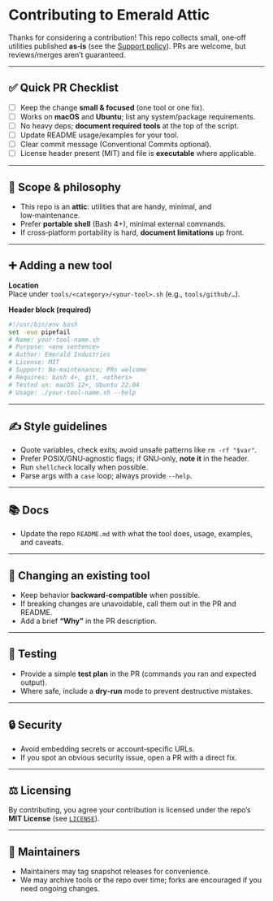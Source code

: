 # Contributing to Emerald Attic

Thanks for considering a contribution! This repo collects small, one‑off utilities published **as‑is** (see the [Support policy](./SUPPORT.md)). PRs are welcome, but reviews/merges aren’t guaranteed.

---

## ✅ Quick PR Checklist

- [ ] Keep the change **small & focused** (one tool or one fix).
- [ ] Works on **macOS** and **Ubuntu**; list any system/package requirements.
- [ ] No heavy deps; **document required tools** at the top of the script.
- [ ] Update README usage/examples for your tool.
- [ ] Clear commit message (Conventional Commits optional).
- [ ] License header present (MIT) and file is **executable** where applicable.

---

## 🧭 Scope & philosophy

- This repo is an **attic**: utilities that are handy, minimal, and low‑maintenance.
- Prefer **portable shell** (Bash 4+), minimal external commands.
- If cross‑platform portability is hard, **document limitations** up front.

---

## ➕ Adding a new tool

**Location**  
Place under `tools/<category>/<your-tool>.sh` (e.g., `tools/github/…`).

**Header block (required)**

```bash
#!/usr/bin/env bash
set -euo pipefail
# Name: your-tool-name.sh
# Purpose: <one sentence>
# Author: Emerald Industries
# License: MIT
# Support: No-maintenance; PRs welcome
# Requires: bash 4+, git, <others>
# Tested on: macOS 12+, Ubuntu 22.04
# Usage: ./your-tool-name.sh --help
```

---

## ✍️ Style guidelines

- Quote variables, check exits; avoid unsafe patterns like `rm -rf "$var"`.
- Prefer POSIX/GNU‑agnostic flags; if GNU‑only, **note it** in the header.
- Run `shellcheck` locally when possible.
- Parse args with a `case` loop; always provide `--help`.

---

## 📚 Docs

- Update the repo `README.md` with what the tool does, usage, examples, and caveats.

---

## 🔧 Changing an existing tool

- Keep behavior **backward‑compatible** when possible.
- If breaking changes are unavoidable, call them out in the PR and README.
- Add a brief **“Why”** in the PR description.

---

## 🧪 Testing

- Provide a simple **test plan** in the PR (commands you ran and expected output).
- Where safe, include a **dry‑run** mode to prevent destructive mistakes.

---

## 🔒 Security

- Avoid embedding secrets or account‑specific URLs.
- If you spot an obvious security issue, open a PR with a direct fix.

---

## ⚖️ Licensing

By contributing, you agree your contribution is licensed under the repo’s **MIT License** (see [`LICENSE`](../LICENSE)).

---

## 🧰 Maintainers

- Maintainers may tag snapshot releases for convenience.
- We may archive tools or the repo over time; forks are encouraged if you need ongoing changes.
